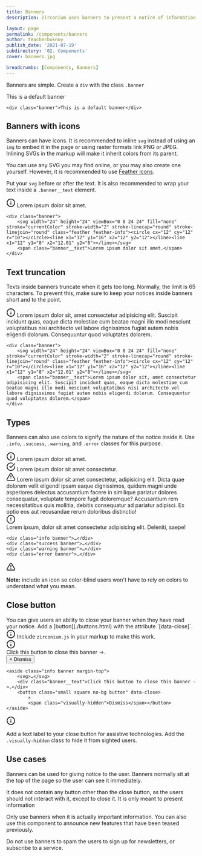 ```yaml
---
title: Banners
description: Zirconium uses banners to present a notice of information.

layout: page
permalink: /components/banners
author: teacherbuknoy
publish_date: '2021-07-19'
subdirectory: '02. Components'
cover: banners.jpg

breadcrumbs: [Components, Banners]
---
```


Banners are simple. Create a `div` with the class `.banner`

<div class="banner">This is a default banner</div>

<pre class="code-snippet" data-prog-lang="html"><code data-language="html">&lt;div class="banner">This is a default banner&lt;/div></code></pre>

<h2 class="weight-light h3">Banners with icons</h2>

Banners can have icons. It is recommended to inline `svg` instead of using an `img` to embed it in the page or using raster formats link PNG or JPEG. Inlining SVGs in the markup will make it inherit colors from its parent.

You can use any SVG you may find online, or you may also create one yourself. However, it is recommended to use [Feather Icons](https://feathericons.com).

Put your `svg` before or after the text. It is also recommended to wrap your text inside a `.banner__text` element.

<div class="banner">
    <svg width="24" height="24" viewBox="0 0 24 24" fill="none" stroke="currentColor" stroke-width="2" stroke-linecap="round" stroke-linejoin="round" class="feather feather-info"><circle cx="12" cy="12" r="10"></circle><line x1="12" y1="16" x2="12" y2="12"></line><line x1="12" y1="8" x2="12.01" y2="8"></line></svg>
    <span class="banner__text">Lorem ipsum dolor sit amet.</span>
</div>

<pre class="code-snippet" data-prog-lang="html"><code data-language="html">&lt;div class="banner">
    &lt;svg width="24" height="24" viewBox="0 0 24 24" fill="none" stroke="currentColor" stroke-width="2" stroke-linecap="round" stroke-linejoin="round" class="feather feather-info">&lt;circle cx="12" cy="12" r="10">&lt;/circle>&lt;line x1="12" y1="16" x2="12" y2="12">&lt;/line>&lt;line x1="12" y1="8" x2="12.01" y2="8">&lt;/line>&lt;/svg>
    &lt;span class="banner__text">Lorem ipsum dolor sit amet.&lt;/span>
&lt;/div></code></pre>

<h2 class="weight-light h3">Text truncation</h2>

Texts inside banners truncate when it gets too long. Normally, the limit is 65 characters. To prevent this, make sure to keep your notices inside banners short and to the point.

<div class="banner">
    <svg width="24" height="24" viewBox="0 0 24 24" fill="none" stroke="currentColor" stroke-width="2" stroke-linecap="round" stroke-linejoin="round" class="feather feather-info"><circle cx="12" cy="12" r="10"></circle><line x1="12" y1="16" x2="12" y2="12"></line><line x1="12" y1="8" x2="12.01" y2="8"></line></svg>
    <span class="banner__text">Lorem ipsum dolor sit, amet consectetur adipisicing elit. Suscipit incidunt quas, eaque dicta molestiae cum beatae magni illo modi nesciunt voluptatibus nisi architecto vel labore dignissimos fugiat autem nobis eligendi dolorum. Consequuntur quod voluptates dolorem.</span>
</div>

<pre class="code-snippet" data-prog-lang="html"><code data-language="html">&lt;div class="banner">
    &lt;svg width="24" height="24" viewBox="0 0 24 24" fill="none" stroke="currentColor" stroke-width="2" stroke-linecap="round" stroke-linejoin="round" class="feather feather-info">&lt;circle cx="12" cy="12" r="10">&lt;/circle>&lt;line x1="12" y1="16" x2="12" y2="12">&lt;/line>&lt;line x1="12" y1="8" x2="12.01" y2="8">&lt;/line>&lt;/svg>
    &lt;span class="banner__text">Lorem ipsum dolor sit, amet consectetur adipisicing elit. Suscipit incidunt quas, eaque dicta molestiae cum beatae magni illo modi nesciunt voluptatibus nisi architecto vel labore dignissimos fugiat autem nobis eligendi dolorum. Consequuntur quod voluptates dolorem.&lt;/span>
&lt;/div></code></pre>

<h2 class="weight-light h3">Types</h2>

Banners can also use colors to signify the nature of the notice inside it. Use `.info`, `.success`, `.warning`, and `.error` classes for this purpose.

<div class="info banner margin-top">
    <svg width="24" height="24" viewBox="0 0 24 24" fill="none" stroke="currentColor" stroke-width="2" stroke-linecap="round" stroke-linejoin="round" class="feather feather-info"><circle cx="12" cy="12" r="10"></circle><line x1="12" y1="16" x2="12" y2="12"></line><line x1="12" y1="8" x2="12.01" y2="8"></line></svg>
    <span class="banner__text">Lorem ipsum dolor sit amet.</span>
</div>
<div class="success banner margin-top">
    <svg width="24" height="24" viewBox="0 0 24 24" fill="none" stroke="currentColor" stroke-width="2" stroke-linecap="round" stroke-linejoin="round" class="feather feather-check-circle"><path d="M22 11.08V12a10 10 0 1 1-5.93-9.14"></path><polyline points="22 4 12 14.01 9 11.01"></polyline></svg>
    <span class="banner__text">Lorem ipsum dolor sit amet consectetur.</span>
</div>
<div class="warning banner margin-top">
    <svg width="24" height="24" viewBox="0 0 24 24" fill="none" stroke="currentColor" stroke-width="2" stroke-linecap="round" stroke-linejoin="round" class="feather feather-alert-triangle"><path d="M10.29 3.86L1.82 18a2 2 0 0 0 1.71 3h16.94a2 2 0 0 0 1.71-3L13.71 3.86a2 2 0 0 0-3.42 0z"></path><line x1="12" y1="9" x2="12" y2="13"></line><line x1="12" y1="17" x2="12.01" y2="17"></line></svg>
    <span class="banner__text">Lorem ipsum dolor sit amet consectetur, adipisicing elit. Dicta quae dolorem velit eligendi ipsam eaque dignissimos, quidem magni unde asperiores delectus accusantium facere in similique pariatur dolores consequatur, voluptate tempore fugit doloremque? Accusantium rem necessitatibus quis mollitia, debitis consequatur ad pariatur adipisci. Ex optio eos aut recusandae rerum doloribus distinctio!</span>
</div>
<div class="error banner margin-top">
    <svg width="24" height="24" viewBox="0 0 24 24" fill="none" stroke="currentColor" stroke-width="2" stroke-linecap="round" stroke-linejoin="round" class="feather feather-alert-octagon"><polygon points="7.86 2 16.14 2 22 7.86 22 16.14 16.14 22 7.86 22 2 16.14 2 7.86 7.86 2"></polygon><line x1="12" y1="8" x2="12" y2="12"></line><line x1="12" y1="16" x2="12.01" y2="16"></line></svg>
    <div class="banner__text">Lorem ipsum, dolor sit amet consectetur adipisicing elit. Deleniti, saepe!</div>
</div>

<pre class="code-snippet" data-prog-lang="html"><code data-language="html">&lt;div class="info banner">&hellip;&lt;/div>
&lt;div class="success banner">&hellip;&lt;/div>
&lt;div class="warning banner">&hellip;&lt;/div>
&lt;div class="error banner">&hellip;&lt;/div></code></pre>


<aside class="warning side-note">
    <svg width="24" height="24" viewBox="0 0 24 24" fill="none" stroke="currentColor" stroke-width="2" stroke-linecap="round" stroke-linejoin="round" class="feather feather-alert-triangle"><path d="M10.29 3.86L1.82 18a2 2 0 0 0 1.71 3h16.94a2 2 0 0 0 1.71-3L13.71 3.86a2 2 0 0 0-3.42 0z"></path><line x1="12" y1="9" x2="12" y2="13"></line><line x1="12" y1="17" x2="12.01" y2="17"></line></svg>
    <p><strong>Note:</strong> include an icon so color-blind users won't have to rely on colors to understand what you mean.</p>
</aside>

<h2 class="weight-light h3">Close button</h2>
You can give users an ability to close your banner when they have read your notice. Add a [button](./buttons.html) with the attribute `[data-close]`.


<aside class="info side-note">
    <svg width="24" height="24" viewBox="0 0 24 24" fill="none" stroke="currentColor" stroke-width="2" stroke-linecap="round" stroke-linejoin="round" class="feather feather-info"><circle cx="12" cy="12" r="10"></circle><line x1="12" y1="16" x2="12" y2="12"></line><line x1="12" y1="8" x2="12.01" y2="8"></line></svg>
    Include <code>zirconium.js</code> in your markup to make this work.
</aside>


<aside class="info banner margin-top">
    <svg width="24" height="24" viewBox="0 0 24 24" fill="none" stroke="currentColor" stroke-width="2" stroke-linecap="round" stroke-linejoin="round" class="feather feather-info"><circle cx="12" cy="12" r="10"></circle><line x1="12" y1="16" x2="12" y2="12"></line><line x1="12" y1="8" x2="12.01" y2="8"></line></svg>
    <div class="banner__text">Click this button to close this banner ->.</div>
    <button class="small square no-bg button" data-close>&times; <span class="visually-hidden">Dismiss</span></button>
</aside>

<pre class="code-snippet" data-prog-lang="html"><code data-language="html">&lt;aside class="info banner margin-top">
    &lt;svg>&hellip;&lt;/svg>
    &lt;div class="banner__text">Click this button to close this banner ->.&lt;/div>
    &lt;button class="small square no-bg button" data-close>
        &times;
        &lt;span class="visually-hidden">Dismiss&lt;/span>&lt;/button>
&lt;/aside></code></pre>

<aside class="info side-note">
    <svg width="24" height="24" viewBox="0 0 24 24" fill="none" stroke="currentColor" stroke-width="2" stroke-linecap="round" stroke-linejoin="round" class="feather feather-info"><circle cx="12" cy="12" r="10"></circle><line x1="12" y1="16" x2="12" y2="12"></line><line x1="12" y1="8" x2="12.01" y2="8"></line></svg>
    <p>Add a text label to your close button for assistive technologies. Add the <code>.visually-hidden</code> class to hide it from sighted users.</p>
</aside>

<h2 class="weight-light h3">Use cases</h2>

Banners can be used for giving notice to the user. Banners normally sit at the top of the page so the user can see it immediately.

It does not contain any button other than the close button, as the users should not interact with it, except to close it. It is only meant to present information

Only use banners when it is actually important information. You can also use this component to announce new features that have been teased previously.

Do not use banners to spam the users to sign up for newsletters, or subscribe to a service.
